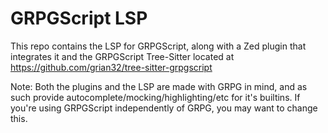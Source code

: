 # GRPGScript LSP

This repo contains the LSP for GRPGScript, along with a Zed plugin that integrates it and the GRPGScript Tree-Sitter located at https://github.com/grian32/tree-sitter-grpgscript

Note: Both the plugins and the LSP are made with GRPG in mind, and as such provide autocomplete/mocking/highlighting/etc for it's builtins. If you're using GRPGScript independently of GRPG, you may want to change this.